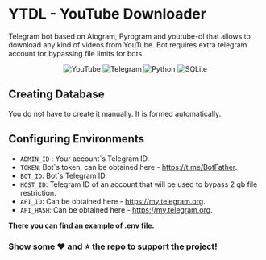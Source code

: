 # YTDL - YouTube Downloader

Telegram bot based on Aiogram, Pyrogram and youtube-dl that allows to download any kind of videos from YouTube.
Bot requires extra telegram account for bypassing file limits for bots.

<div align="center">
<img alt="YouTube" src="https://img.shields.io/badge/YouTube-red?style=for-the-badge&logo=youtube&logoColor=white"/>
<img alt="Telegram" src="https://img.shields.io/badge/Telegram-blue?&style=for-the-badge&logoColor=white&logo=telegram"/>
<img alt="Python" src="https://img.shields.io/badge/python-%2314354C.svg?&style=for-the-badge&logo=python&logoColor=white"/>
<img alt="SQLite" src="https://img.shields.io/badge/sqlite-%2307405e.svg?style=for-the-badge&logo=sqlite&logoColor=white"/>
</div>

## Creating Database

You do not have to create it manually. It is formed automatically.

## Configuring Environments
- `ADMIN_ID` : Your account`s Telegram ID.
- `TOKEN`: Bot`s token, can be obtained here - https://t.me/BotFather.
- `BOT_ID`: Bot`s Telegram ID.
- `HOST_ID`: Telegram ID of an account that will be used to bypass 2 gb file restriction.
- `API_ID`: Can be obtained here - https://my.telegram.org.
- `API_HASH`: Can be obtained here - https://my.telegram.org.

**There you can find an example of .env file.**

### Show some ❤️ and ⭐ the repo to support the project!